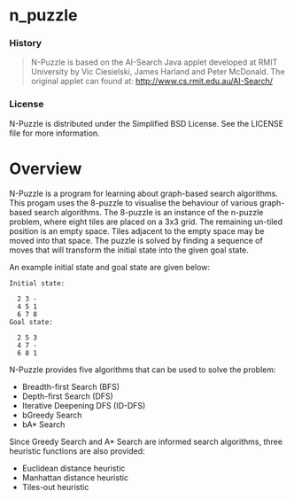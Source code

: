 # n_puzzle

### History

> N-Puzzle is based on the AI-Search Java applet developed at RMIT University by Vic Ciesielski, James Harland and Peter McDonald.
The original applet can found at: http://www.cs.rmit.edu.au/AI-Search/

### License
N-Puzzle is distributed under the Simplified BSD License. See the LICENSE file for more information.

# Overview
N-Puzzle is a program for learning about graph-based search algorithms.
This progam uses the 8-puzzle to visualise the behaviour of various graph-based search algorithms.
The 8-puzzle is an instance of the n-puzzle problem, where eight tiles are placed on a 3x3 grid.
The remaining un-tiled position is an empty space. Tiles adjacent to the empty space may be moved into that space.
The puzzle is solved by finding a sequence of moves that will transform the initial state into the given goal state.

An example initial state and goal state are given below:
```
Initial state:

  2 3 -
  4 5 1
  6 7 8
Goal state:

  2 5 3
  4 7 -
  6 8 1
```
N-Puzzle provides five algorithms that can be used to solve the problem:

* Breadth-first Search (BFS)
* Depth-first Search (DFS)
* Iterative Deepening DFS (ID-DFS)
* bGreedy Search
* bA* Search

Since Greedy Search and A* Search are informed search algorithms, three heuristic functions are also provided:

* Euclidean distance heuristic
* Manhattan distance heuristic
* Tiles-out heuristic
